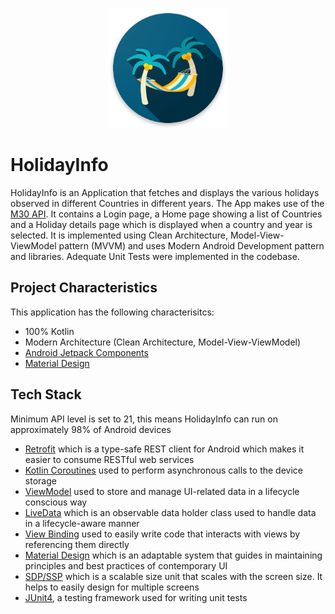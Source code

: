 <p align="center">
  <img src="app_icon.png" title="App Logo">
</p>

# HolidayInfo

HolidayInfo is an Application that fetches and displays the various holidays observed in different Countries in different years. The App makes use of the [M30 API](https://m3o.com/holidays/api). It contains a Login page, a Home page showing a list of Countries and a Holiday details page which is displayed when a country and year is selected. It is implemented using Clean Architecture, Model-View-ViewModel pattern (MVVM) and uses Modern Android Development pattern and libraries. Adequate Unit Tests were implemented in the codebase.

## Project Characteristics

This application has the following characterisitcs:
* 100% Kotlin
* Modern Architecture (Clean Architecture, Model-View-ViewModel)
* [Android Jetpack Components](https://developer.android.com/jetpack)
* [Material Design](https://material.io/develop/android/docs/getting-started)

## Tech Stack

Minimum API level is set to 21, this means HolidayInfo can run on approximately 98% of Android devices
* [Retrofit](https://square.github.io/retrofit/) which is a type-safe REST client for Android which makes it easier to consume RESTful web services
* [Kotlin Coroutines](https://developer.android.com/kotlin/coroutines) used to perform asynchronous calls to the device storage
* [ViewModel](https://developer.android.com/topic/libraries/architecture/viewmodel) used to store and manage UI-related data in a lifecycle conscious way
* [LiveData](https://developer.android.com/topic/libraries/architecture/livedata) which is an observable data holder class used to handle data in a lifecycle-aware manner
* [View Binding](https://developer.android.com/topic/libraries/view-binding) used to easily write code that interacts with views by referencing them directly
* [Material Design](https://material.io/develop/android/docs/getting-started/) which is an adaptable system that guides in maintaining principles and best practices of contemporary UI
* [SDP/SSP](https://github.com/intuit/sdp) which is a scalable size unit that scales with the screen size. It helps to easily design for multiple screens
* [JUnit4](https://junit.org/junit4), a testing framework used for writing unit tests
